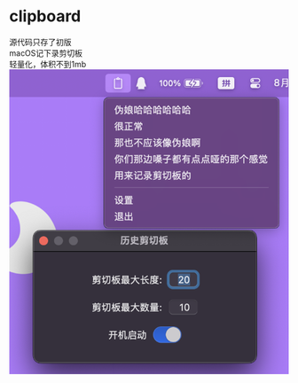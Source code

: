 # clipboard
源代码只存了初版  
macOS记下录剪切板  
轻量化，体积不到1mb  
![image](https://github.com/XiaY-Summer/clipboard/blob/main/sc.png)
